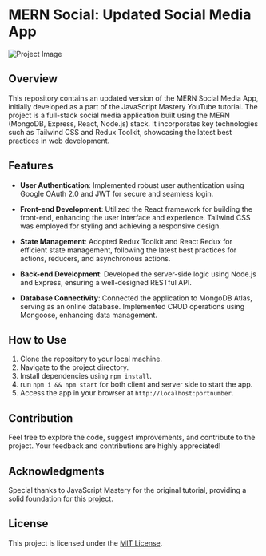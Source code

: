 # MERN Social: Updated Social Media App

![Project Image]([https://github.com/your-username/your-repo/raw/main/path-to-your-image.jpg](https://github.com/Delaunay-I/memories_project/blob/main/Social%20app.png))

## Overview

This repository contains an updated version of the MERN Social Media App, initially developed as a part of the JavaScript Mastery YouTube tutorial. The project is a full-stack social media application built using the MERN (MongoDB, Express, React, Node.js) stack. It incorporates key technologies such as Tailwind CSS and Redux Toolkit, showcasing the latest best practices in web development.

## Features

- **User Authentication**: Implemented robust user authentication using Google OAuth 2.0 and JWT for secure and seamless login.
  
- **Front-end Development**: Utilized the React framework for building the front-end, enhancing the user interface and experience. Tailwind CSS was employed for styling and achieving a responsive design.

- **State Management**: Adopted Redux Toolkit and React Redux for efficient state management, following the latest best practices for actions, reducers, and asynchronous actions.

- **Back-end Development**: Developed the server-side logic using Node.js and Express, ensuring a well-designed RESTful API.

- **Database Connectivity**: Connected the application to MongoDB Atlas, serving as an online database. Implemented CRUD operations using Mongoose, enhancing data management.

## How to Use

1. Clone the repository to your local machine.
2. Navigate to the project directory.
3. Install dependencies using `npm install`.
4. run `npm i && npm start` for both client and server side to start the app.
5. Access the app in your browser at `http://localhost:portnumber`.

## Contribution

Feel free to explore the code, suggest improvements, and contribute to the project. Your feedback and contributions are highly appreciated!

## Acknowledgments

Special thanks to JavaScript Mastery for the original tutorial, providing a solid foundation for this [project](https://github.com/adrianhajdin/project_mern_memories).

## License

This project is licensed under the [MIT License](<link to license file if available>).
